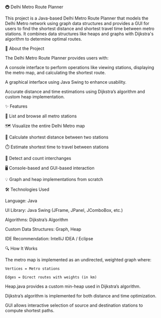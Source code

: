 🚇 Delhi Metro Route Planner

This project is a Java-based Delhi Metro Route Planner that models the Delhi Metro network using graph data structures and provides a GUI for users to find the shortest distance and shortest travel time between metro stations. It combines data structures like heaps and graphs with Dijkstra's algorithm to determine optimal routes.



🧾 About the Project

The Delhi Metro Route Planner provides users with:

A console interface to perform operations like viewing stations, displaying the metro map, and calculating the shortest route.

A graphical interface using Java Swing to enhance usability.

Accurate distance and time estimations using Dijkstra’s algorithm and custom heap implementation.



✨ Features

📍 List and browse all metro stations

🗺️ Visualize the entire Delhi Metro map

🔢 Calculate shortest distance between two stations

⏱️ Estimate shortest time to travel between stations

🔁 Detect and count interchanges

🖥️ Console-based and GUI-based interaction

💡 Graph and heap implementations from scratch


🛠 Technologies Used

Language: Java

UI Library: Java Swing (JFrame, JPanel, JComboBox, etc.)

Algorithms: Dijkstra’s Algorithm

Custom Data Structures: Graph, Heap

IDE Recommendation: IntelliJ IDEA / Eclipse



🔍 How It Works

The metro map is implemented as an undirected, weighted graph where:

    Vertices = Metro stations

    Edges = Direct routes with weights (in km)

Heap.java provides a custom min-heap used in Dijkstra’s algorithm.

Dijkstra’s algorithm is implemented for both distance and time optimization.

GUI allows interactive selection of source and destination stations to compute shortest paths.


